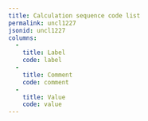 ```yaml
---
title: Calculation sequence code list
permalink: uncl1227
jsonid: uncl1227
columns:
  - 
    title: Label
    code: label
  - 
    title: Comment
    code: comment
  - 
    title: Value
    code: value
---
```

